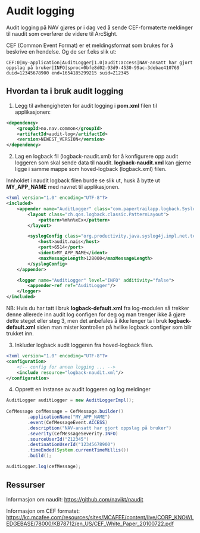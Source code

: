 # Audit logging

Audit logging på NAV gjøres pr i dag ved å sende CEF-formaterte meldinger til naudit som overfører de videre til ArcSight.

CEF (Common Event Format) er et meldingsformat som brukes for å beskrive en hendelse. Og de ser f.eks slik ut:

```
CEF:0|my-application|AuditLogger|1.0|audit:access|NAV-ansatt har gjort oppslag på bruker|INFO|sproc=0bfe8d02-93d9-4530-99ac-3debae410769 duid=12345678900 end=1654185299215 suid=Z12345
```

## Hvordan ta i bruk audit logging

1. Legg til avhengigheten for audit logging i **pom.xml** filen til applikasjonen:
```xml
<dependency>
    <groupId>no.nav.common</groupId>
    <artifactId>audit-log</artifactId>
    <version>NEWEST_VERSION</version>
</dependency>
```

2. Lag en logback fil (logback-naudit.xml) for å konfigurere opp audit loggeren som skal sende data til naudit.
**logback-naudit.xml** kan gjerne ligge i samme mappe som hoved-logback (logback.xml) filen.

Innholdet i naudit logback filen burde se slik ut, husk å bytte ut **MY_APP_NAME** med navnet til applikasjonen.
```xml
<?xml version="1.0" encoding="UTF-8"?>
<included>
    <appender name="AuditLogger" class="com.papertrailapp.logback.Syslog4jAppender">
        <layout class="ch.qos.logback.classic.PatternLayout">
            <pattern>%m%n%xEx</pattern>
        </layout>

        <syslogConfig class="org.productivity.java.syslog4j.impl.net.tcp.TCPNetSyslogConfig">
            <host>audit.nais</host>
            <port>6514</port>
            <ident>MY_APP_NAME</ident>
            <maxMessageLength>128000</maxMessageLength>
        </syslogConfig>
    </appender>

    <logger name="AuditLogger" level="INFO" additivity="false">
        <appender-ref ref="AuditLogger"/>
    </logger>
</included>
```

NB: Hvis du har tatt i bruk **logback-default.xml** fra log-modulen så trekker denne allerede inn audit log configen for deg
og man trenger ikke å gjøre dette steget eller steg 3, men det anbefales å ikke lenger ta i bruk
**logback-default.xml** siden man mister kontrollen på hvilke logback configer som blir trukket inn.

3. Inkluder logback audit loggeren fra hoved-logback filen.

```xml
<?xml version="1.0" encoding="UTF-8"?>
<configuration>
    <!-- config for annen logging ... -->
    <include resource="logback-naudit.xml"/>
</configuration>
```

4. Opprett en instanse av audit loggeren og log meldinger

```java
AuditLogger auditLogger = new AuditLoggerImpl();
        
CefMessage cefMessage = CefMessage.builder()
        .applicationName("MY_APP_NAME")
        .event(CefMessageEvent.ACCESS)
        .description("NAV-ansatt har gjort oppslag på bruker")
        .severity(CefMessageSeverity.INFO)
        .sourceUserId("Z12345")
        .destinationUserId("12345678900")
        .timeEnded(System.currentTimeMillis())
        .build();

auditLogger.log(cefMessage);
```

## Ressurser

Informasjon om naudit:
https://github.com/navikt/naudit

Informasjon om CEF formatet:
https://kc.mcafee.com/resources/sites/MCAFEE/content/live/CORP_KNOWLEDGEBASE/78000/KB78712/en_US/CEF_White_Paper_20100722.pdf
